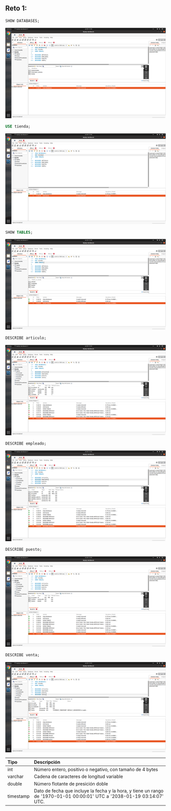## Reto 1:


<div style="text-align: justify;">

```sql
SHOW DATABASES;
```
![imagen](images_reto_1/reto_1_1.png)

```sql
USE tienda;
```
![imagen](images_reto_1/reto_1_2.png)

```sql
SHOW TABLES;
```
![imagen](images_reto_1/reto_1_3.png)

```sql
DESCRIBE articulo;
```
![imagen](images_reto_1/reto_1_4.png)

```sql
DESCRIBE empleado;
```
![imagen](images_reto_1/reto_1_5.png)

```sql
DESCRIBE puesto;
```
![imagen](images_reto_1/reto_1_6.png)

```sql
DESCRIBE venta;
```
![imagen](images_reto_1/reto_1_7.png)

| Tipo      | Descripción                   |
|-----------|-------------------------------|
| int       | Número entero, positivo o negativo, con tamaño de 4 bytes       |
| varchar   | Cadena de caracteres de longitud variable         |
| double    | Número flotante de presición doble |
| timestamp | Dato de fecha que incluye la fecha y la hora, y tiene un rango de '1970-01-01 00:00:01' UTC a '2038-01-19 03:14:07' UTC.                        |

</div>


